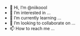 - 👋 Hi, I’m @niikoool
- 👀 I’m interested in ...
- 🌱 I’m currently learning ...
- 💞️ I’m looking to collaborate on ...
- 📫 How to reach me ...

<!---
niikoool/niikoool is a ✨ special ✨ repository because its `README.md` (this file) appears on your GitHub profile.
You can click the Preview link to take a look at your changes.
--->
